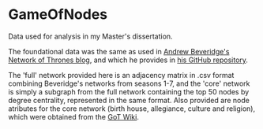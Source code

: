 # GameOfNodes
Data used for analysis in my Master's dissertation.

The foundational data was the same as used in [Andrew Beveridge's Network of Thrones blog](https://networkofthrones.wordpress.com), and which he provides in [his GitHub repository](https://github.com/mathbeveridge/gameofthrones).

The 'full' network provided here is an adjacency matrix in .csv format combining Beveridge's networks from seasons 1-7, and the 'core' network is simply a subgraph from the full network containing the top 50 nodes by degree centrality, represented in the same format. Also provided are node atributes for the core network (birth house, allegiance, culture and religion), which were obtained from the [GoT Wiki](https://gameofthrones.fandom.com/wiki/Game_of_Thrones_Wiki).
